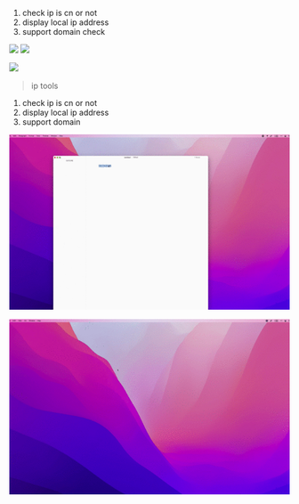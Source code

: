 1. check ip is cn or not
2. display local ip address
3. support domain check


![](https://img.shields.io/badge/version-v0.1-green?style=for-the-badge)
[![](https://img.shields.io/badge/download-click-blue?style=for-the-badge)](./IP%20Tools.alfredworkflow)



<!-- more -->
[![](https://img.shields.io/badge/version-v0.1-green)](./IP%20Tools.alfredworkflow)
> ip tools

1. check ip is cn or not
2. display local ip address
3. support domain

![](screenshot.gif)

![](screenshot2.gif)
